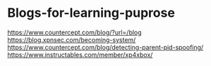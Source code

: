 # Blogs-for-learning-puprose

https://www.countercept.com/blog/?url=/blog
https://blog.xpnsec.com/becoming-system/
https://www.countercept.com/blog/detecting-parent-pid-spoofing/
https://www.instructables.com/member/xp4xbox/
